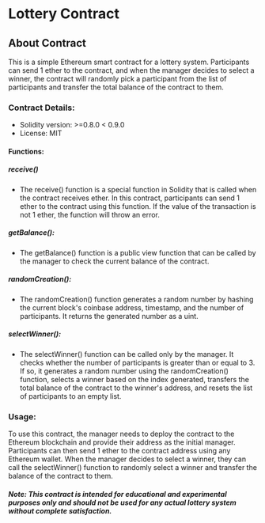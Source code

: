 # Lottery Contract

## About Contract
This is a simple Ethereum smart contract for a lottery system. Participants can send 1 ether to the contract, and when the manager decides to select a winner, the contract will randomly pick a participant from the list of participants and transfer the total balance of the contract to them.

### Contract Details:

- Solidity version: >=0.8.0 < 0.9.0
- License: MIT

#### Functions:

##### receive()
- The receive() function is a special function in Solidity that is called when the contract receives ether. In this contract, participants can send 1 ether to the contract using this function. If the value of the transaction is not 1 ether, the function will throw an error.

##### getBalance():
- The getBalance() function is a public view function that can be called by the manager to check the current balance of the contract.

##### randomCreation():
- The randomCreation() function generates a random number by hashing the current block's coinbase address, timestamp, and the number of participants. It returns the generated number as a uint.

##### selectWinner():
- The selectWinner() function can be called only by the manager. It checks whether the number of participants is greater than or equal to 3. If so, it generates a random number using the randomCreation() function, selects a winner based on the index generated, transfers the total balance of the contract to the winner's address, and resets the list of participants to an empty list.

### Usage:
To use this contract, the manager needs to deploy the contract to the Ethereum blockchain and provide their address as the initial manager. Participants can then send 1 ether to the contract address using any Ethereum wallet. When the manager decides to select a winner, they can call the selectWinner() function to randomly select a winner and transfer the balance of the contract to them.

##### Note: This contract is intended for educational and experimental purposes only and should not be used for any actual lottery system without complete satisfaction.
